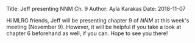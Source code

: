 Title: Jeff presenting NNM Ch. 9
Author: Ayla Karakas
Date: 2018-11-07

Hi MLRG friends, Jeff will be presenting chapter 9 of _NNM_ at this week's meeting (November 9). However, it will be helpful if you take a look at chapter 6 beforehand as well, if you can. Hope to see you there!
